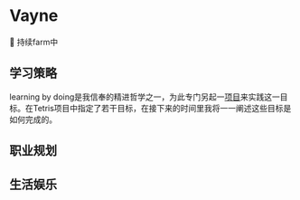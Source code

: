 # Vayne
:notebook_with_decorative_cover: 持续farm中
## 学习策略
learning by doing是我信奉的精进哲学之一，为此专门另起一[项目](https://github.com/nuaacyy/Tetris "With a Title")来实践这一目标。在Tetris项目中指定了若干目标，在接下来的时间里我将一一阐述这些目标是如何完成的。
## 职业规划
## 生活娱乐

